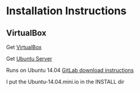 
# Installation Instructions #

## VirtualBox ##

Get [VirtualBox](https://www.virtualbox.org/wiki/Downloads)

Get [Ubuntu Server](http://www.ubuntu.com/download/server/install-ubuntu-server)

Runs on Ubuntu 14.04
[GitLab download instructions](https://about.gitlab.com/downloads/#ubuntu1404)

I put the Ubuntu-14.04.mini.io in the INSTALL dir